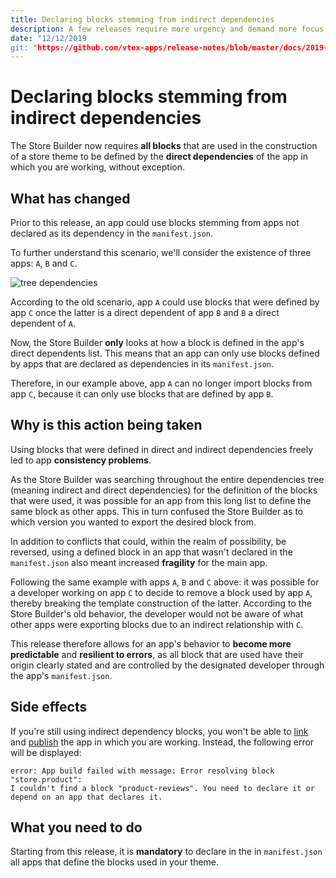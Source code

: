 ```yaml
---
title: Declaring blocks stemming from indirect dependencies
description: A few releases require more urgency and demand more focus from our users, as we'll see today. Have a look good long look at the following breaking change regarding blocks stemming from indirect dependencies to avoid future headaches!
date: "12/12/2019
git: "https://github.com/vtex-apps/release-notes/blob/master/docs/2019-12-12/declaring-blocks-stemming-from-indirect-dependencies.md"
---
```


# Declaring blocks stemming from indirect dependencies

The Store Builder now requires **all blocks** that are used in the construction of a store theme to be defined by the **direct dependencies** of the app in which you are working, without exception. 

## What has changed

Prior to this release, an app could use blocks stemming from apps not declared as its dependency in the `manifest.json`.  

To further understand this scenario, we'll consider the existence of three apps: `A`, `B` and `C`. 

![tree dependencies](https://user-images.githubusercontent.com/52087100/70732501-4cd0d900-1ce7-11ea-9e8e-f70415b91921.png)

According to the old scenario, app `A` could use blocks that were defined by app `C` once the latter is a direct dependent of app `B` and `B` a direct dependent of `A`.  

Now, the Store Builder **only** looks at how a block is defined in the app's direct dependents list. This means that an app can only use blocks defined by apps that are declared as dependencies in its `manifest.json`. 

Therefore, in our example above, app `A` can no longer import blocks from app `C`, because it can only use blocks that are defined by app `B`. 

## Why is this action being taken

Using blocks that were defined in direct and indirect dependencies freely led to app **consistency problems**.

As the Store Builder was searching throughout the entire dependencies tree (meaning indirect and direct dependencies) for the definition of the blocks that were used, it was possible for an app from this long list to define the same block as other apps. This in turn confused the Store Builder as to which version you wanted to export the desired block from.  

In addition to conflicts that could, within the realm of possibility, be reversed, using a defined block in an app that wasn't declared in the `manifest.json` also meant increased **fragility** for the main app.

Following the same example with apps `A`, `B` and `C` above: it was possible for a developer working on app `C` to decide to remove a block used by app `A`, thereby breaking the template construction of the latter. According to the Store Builder's old behavior, the developer would not be aware of what other apps were exporting blocks due to an indirect relationship with `C`.

This release therefore allows for an app's behavior to **become more predictable** and **resilient to errors**, as all block that are used have their origin clearly stated and are controlled by the designated developer through the app's `manifest.json`.

## Side effects

If you're still using indirect dependency blocks, you won't be able to [link](https://vtex.io/docs/recipes/store/linking-an-app) and [publish](https://vtex.io/docs/recipes/store/publishing-an-app) the app in which you are working. Instead, the following error will be displayed:

```
error: App build failed with message: Error resolving block "store.product":
I couldn't find a block "product-reviews". You need to declare it or depend on an app that declares it.
```

## What you need to do 

Starting from this release, it is **mandatory** to declare in the in `manifest.json` all apps that define the blocks used in your theme.
